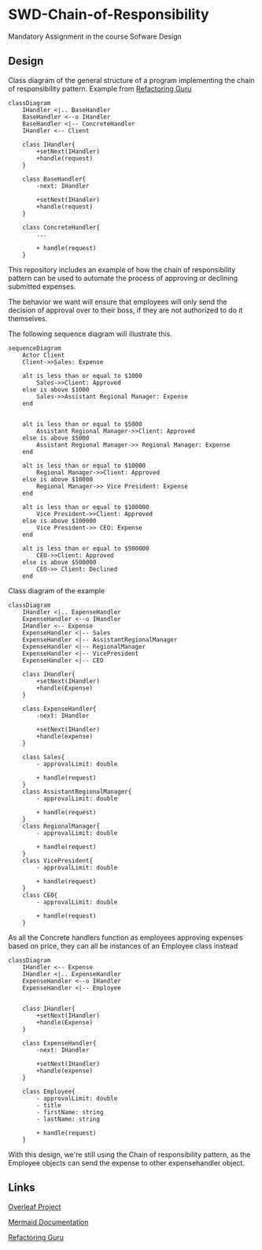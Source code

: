 # SWD-Chain-of-Responsibility
Mandatory Assignment in the course Sofware Design



## Design
Class diagram of the general structure of a program implementing the chain of responsibility pattern. Example from [Refactoring Guru](https://refactoring.guru/design-patterns/chain-of-responsibility)

```mermaid
classDiagram
    IHandler <|.. BaseHandler
    BaseHandler <--o IHandler
    BaseHandler <|-- ConcreteHandler
    IHandler <-- Client

    class IHandler{
        +setNext(IHandler)
        +handle(request)
    }

    class BaseHandler{
        -next: IHandler

        +setNext(IHandler)
        +handle(request)
    }

    class ConcreteHandler{
        ...

        + handle(request)
    }
```

This repository includes an example of how the chain of responsibility pattern can be used to automate the process of approving or declining submitted expenses. 

The behavior we want will ensure that employees will only send the decision of approval over to their boss, if they are not authorized to do it themselves.

The following sequence diagram will illustrate this.

```mermaid
sequenceDiagram
    Actor Client
    Client->>Sales: Expense

    alt is less than or equal to $1000
        Sales->>Client: Approved
    else is above $1000
        Sales->>Assistant Regional Manager: Expense
    end


    alt is less than or equal to $5000
        Assistant Regional Manager->>Client: Approved
    else is above $5000
        Assistant Regional Manager->> Regional Manager: Expense
    end

    alt is less than or equal to $10000
        Regional Manager->>Client: Approved
    else is above $10000
        Regional Manager->> Vice President: Expense
    end
    
    alt is less than or equal to $100000
        Vice President->>Client: Approved
    else is above $100000
        Vice President->> CEO: Expense
    end

    alt is less than or equal to $500000
        CEO->>Client: Approved
    else is above $500000
        CEO->> Client: Declined
    end
```

Class diagram of the example
```mermaid
classDiagram
    IHandler <|.. ExpenseHandler
    ExpenseHandler <--o IHandler
    IHandler <-- Expense
    ExpenseHandler <|-- Sales
    ExpenseHandler <|-- AssistantRegionalManager
    ExpenseHandler <|-- RegionalManager
    ExpenseHandler <|-- VicePresident
    ExpenseHandler <|-- CEO

    class IHandler{
        +setNext(IHandler)
        +handle(Expense)
    }

    class ExpenseHandler{
        -next: IHandler

        +setNext(IHandler)
        +handle(expense)
    }

    class Sales{
        - approvalLimit: double

        + handle(request)
    }
    class AssistantRegionalManager{
        - approvalLimit: double

        + handle(request)
    }
    class RegionalManager{
        - approvalLimit: double

        + handle(request)
    }
    class VicePresident{
        - approvalLimit: double

        + handle(request)
    }
    class CEO{
        - approvalLimit: double

        + handle(request)
    }
```

As all the Concrete handlers function as employees approving expenses based on price, they can all be instances of an Employee class instead


```mermaid
classDiagram
    IHandler <-- Expense
    IHandler <|.. ExpenseHandler
    ExpenseHandler <--o IHandler
    ExpenseHandler <|-- Employee
    

    class IHandler{
        +setNext(IHandler)
        +handle(Expense)
    }

    class ExpenseHandler{
        -next: IHandler

        +setNext(IHandler)
        +handle(expense)
    }

    class Employee{
        - approvalLimit: double
        - title
        - firstName: string
        - lastName: string

        + handle(request)
    }
```

With this design, we're still using the Chain of responsibility pattern, as the Employee objects can send the expense to other expensehandler object.



## Links
[Overleaf Project](https://www.overleaf.com/6841318976jnqgmtvpdhwb)

[Mermaid Documentation](https://mermaid-js.github.io/mermaid/#/)

[Refactoring Guru](https://refactoring.guru/design-patterns/chain-of-responsibility)

